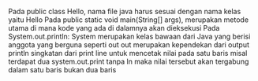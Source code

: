 Pada public class Hello, nama file java harus sesuai dengan nama kelas yaitu Hello
Pada public static void main(String[] args), merupakan metode utama di mana kode yang ada di dalamnya akan dieksekusi
Pada System.out.println:
System merupakan kelas bawaan dari Java yang berisi anggota yang berguna seperti out
out merupakan kependekan dari output
println singkatan dari print line untuk mencetak nilai pada satu baris
misal terdapat dua system.out.print tanpa ln maka nilai tersebut akan tergabung dalam satu baris bukan dua baris
